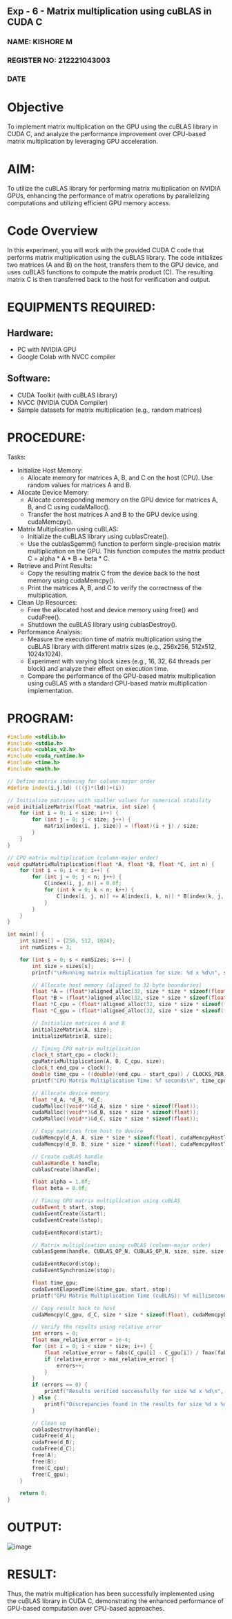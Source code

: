 ## Exp - 6 - Matrix multiplication using cuBLAS in CUDA C </h1>
<h3>NAME: KISHORE M</h3>
<h3>REGISTER NO: 212221043003</h3>
<h3>DATE</h3>

# Objective
To implement matrix multiplication on the GPU using the cuBLAS library in CUDA C, and analyze the performance improvement over CPU-based matrix multiplication by leveraging GPU acceleration.

# AIM:
To utilize the cuBLAS library for performing matrix multiplication on NVIDIA GPUs, enhancing the performance of matrix operations by parallelizing computations and utilizing efficient GPU memory access.

# Code Overview
In this experiment, you will work with the provided CUDA C code that performs matrix multiplication using the cuBLAS library. The code initializes two matrices (A and B) on the host, transfers them to the GPU device, and uses cuBLAS functions to compute the matrix product (C). The resulting matrix C is then transferred back to the host for verification and output.

# EQUIPMENTS REQUIRED:
## Hardware:
- PC with NVIDIA GPU
- Google Colab with NVCC compiler
## Software:
- CUDA Toolkit (with cuBLAS library)
- NVCC (NVIDIA CUDA Compiler)
- Sample datasets for matrix multiplication (e.g., random matrices)

# PROCEDURE:

Tasks:
- Initialize Host Memory:
  - Allocate memory for matrices A, B, and C on the host (CPU). Use random values for matrices A and B.
- Allocate Device Memory:
  - Allocate corresponding memory on the GPU device for matrices A, B, and C using cudaMalloc().
  - Transfer the host matrices A and B to the GPU device using cudaMemcpy().
- Matrix Multiplication using cuBLAS:
  - Initialize the cuBLAS library using cublasCreate().
  - Use the cublasSgemm() function to perform single-precision matrix multiplication on the GPU. This function computes the matrix product C = alpha * A * B + beta * C.
- Retrieve and Print Results:
  - Copy the resulting matrix C from the device back to the host memory using cudaMemcpy().
  - Print the matrices A, B, and C to verify the correctness of the multiplication.
- Clean Up Resources:
  - Free the allocated host and device memory using free() and cudaFree().
  - Shutdown the cuBLAS library using cublasDestroy().
- Performance Analysis:
  - Measure the execution time of matrix multiplication using the cuBLAS library with different matrix sizes (e.g., 256x256, 512x512, 1024x1024).
  - Experiment with varying block sizes (e.g., 16, 32, 64 threads per block) and analyze their effect on execution time.
  - Compare the performance of the GPU-based matrix multiplication using cuBLAS with a standard CPU-based matrix multiplication implementation.

# PROGRAM:

```cpp
#include <stdlib.h>
#include <stdio.h>
#include <cublas_v2.h>
#include <cuda_runtime.h>
#include <time.h>
#include <math.h>

// Define matrix indexing for column-major order
#define index(i,j,ld) (((j)*(ld))+(i))

// Initialize matrices with smaller values for numerical stability
void initializeMatrix(float *matrix, int size) {
    for (int i = 0; i < size; i++) {
        for (int j = 0; j < size; j++) {
            matrix[index(i, j, size)] = (float)(i + j) / size;
        }
    }
}

// CPU matrix multiplication (column-major order)
void cpuMatrixMultiplication(float *A, float *B, float *C, int n) {
    for (int i = 0; i < n; i++) {
        for (int j = 0; j < n; j++) {
            C[index(i, j, n)] = 0.0f;
            for (int k = 0; k < n; k++) {
                C[index(i, j, n)] += A[index(i, k, n)] * B[index(k, j, n)];
            }
        }
    }
}

int main() {
    int sizes[] = {256, 512, 1024};
    int numSizes = 3;

    for (int s = 0; s < numSizes; s++) {
        int size = sizes[s];
        printf("\nRunning matrix multiplication for size: %d x %d\n", size, size);

        // Allocate host memory (aligned to 32-byte boundaries)
        float *A = (float*)aligned_alloc(32, size * size * sizeof(float));
        float *B = (float*)aligned_alloc(32, size * size * sizeof(float));
        float *C_cpu = (float*)aligned_alloc(32, size * size * sizeof(float));
        float *C_gpu = (float*)aligned_alloc(32, size * size * sizeof(float));

        // Initialize matrices A and B
        initializeMatrix(A, size);
        initializeMatrix(B, size);

        // Timing CPU matrix multiplication
        clock_t start_cpu = clock();
        cpuMatrixMultiplication(A, B, C_cpu, size);
        clock_t end_cpu = clock();
        double time_cpu = ((double)(end_cpu - start_cpu)) / CLOCKS_PER_SEC;
        printf("CPU Matrix Multiplication Time: %f seconds\n", time_cpu);

        // Allocate device memory
        float *d_A, *d_B, *d_C;
        cudaMalloc((void**)&d_A, size * size * sizeof(float));
        cudaMalloc((void**)&d_B, size * size * sizeof(float));
        cudaMalloc((void**)&d_C, size * size * sizeof(float));

        // Copy matrices from host to device
        cudaMemcpy(d_A, A, size * size * sizeof(float), cudaMemcpyHostToDevice);
        cudaMemcpy(d_B, B, size * size * sizeof(float), cudaMemcpyHostToDevice);

        // Create cuBLAS handle
        cublasHandle_t handle;
        cublasCreate(&handle);

        float alpha = 1.0f;
        float beta = 0.0f;

        // Timing GPU matrix multiplication using cuBLAS
        cudaEvent_t start, stop;
        cudaEventCreate(&start);
        cudaEventCreate(&stop);

        cudaEventRecord(start);

        // Matrix multiplication using cuBLAS (column-major order)
        cublasSgemm(handle, CUBLAS_OP_N, CUBLAS_OP_N, size, size, size, &alpha, d_B, size, d_A, size, &beta, d_C, size);

        cudaEventRecord(stop);
        cudaEventSynchronize(stop);

        float time_gpu;
        cudaEventElapsedTime(&time_gpu, start, stop);
        printf("GPU Matrix Multiplication Time (cuBLAS): %f milliseconds\n", time_gpu);

        // Copy result back to host
        cudaMemcpy(C_gpu, d_C, size * size * sizeof(float), cudaMemcpyDeviceToHost);

        // Verify the results using relative error
        int errors = 0;
        float max_relative_error = 1e-4;
        for (int i = 0; i < size * size; i++) {
            float relative_error = fabs(C_cpu[i] - C_gpu[i]) / fmax(fabs(C_cpu[i]), fabs(C_gpu[i]));
            if (relative_error > max_relative_error) {
                errors++;
            }
        }
        if (errors == 0) {
            printf("Results verified successfully for size %d x %d\n", size, size);
        } else {
            printf("Discrepancies found in the results for size %d x %d\n", size, size);
        }

        // Clean up
        cublasDestroy(handle);
        cudaFree(d_A);
        cudaFree(d_B);
        cudaFree(d_C);
        free(A);
        free(B);
        free(C_cpu);
        free(C_gpu);
    }

    return 0;
}
```

# OUTPUT:
![image](https://github.com/user-attachments/assets/99ce0b03-2ff6-4871-906e-22c435ce19ed)

# RESULT:
Thus, the matrix multiplication has been successfully implemented using the cuBLAS library in CUDA C, demonstrating the enhanced performance of GPU-based computation over CPU-based approaches.
